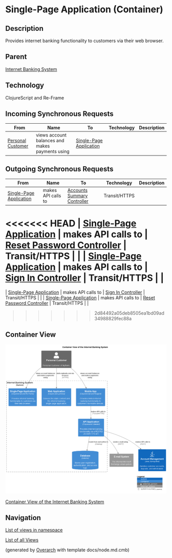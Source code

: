 
# Single-Page Application (Container)
## Description
Provides internet banking functionality to customers via their web browser.

## Parent
[Internet Banking System](../../../mybank/digital-banking/internet-banking-system/internet-banking-system.md)

## Technology
ClojureScript and Re-Frame
## Incoming Synchronous Requests 
| From | Name | To | Technology | Description |
|---|---|---|---|---|
| [Personal Customer](../../../mybank/personal-customer.md) | views account balances and makes payments using | [Single-Page Application](../../../mybank/digital-banking/internet-banking-system/single-page-app.md) |  |  |
## Outgoing Synchronous Requests 
| From | Name | To | Technology | Description |
|---|---|---|---|---|
| [Single-Page Application](../../../mybank/digital-banking/internet-banking-system/single-page-app.md) | makes API calls to | [Accounts Summary Controller](../../../mybank/digital-banking/internet-banking-system/accounts-summary-controller.md) | Transit/HTTPS |  |
<<<<<<< HEAD
| [Single-Page Application](../../../mybank/digital-banking/internet-banking-system/single-page-app.md) | makes API calls to | [Reset Password Controller](../../../mybank/digital-banking/internet-banking-system/reset-password-controller.md) | Transit/HTTPS |  |
| [Single-Page Application](../../../mybank/digital-banking/internet-banking-system/single-page-app.md) | makes API calls to | [Sign In Controller](../../../mybank/digital-banking/internet-banking-system/sign-in-controller.md) | Transit/HTTPS |  |
=======
| [Single-Page Application](../../../mybank/digital-banking/internet-banking-system/single-page-app.md) | makes API calls to | [Sign In Controller](../../../mybank/digital-banking/internet-banking-system/sign-in-controller.md) | Transit/HTTPS |  |
| [Single-Page Application](../../../mybank/digital-banking/internet-banking-system/single-page-app.md) | makes API calls to | [Reset Password Controller](../../../mybank/digital-banking/internet-banking-system/reset-password-controller.md) | Transit/HTTPS |  |
>>>>>>> 2d84492a05deb8505ea1bd09ad34988829fec88a

## Container View
![Container View of the Internet Banking System](../../../mybank/digital-banking/internet-banking-system/container-view.png)

[Container View of the Internet Banking System](../../../mybank/digital-banking/internet-banking-system/container-view.md)


## Navigation
[List of views in namespace](./views-in-namespace.md)

[List of all Views](../../../views.md)


(generated by [Overarch](https://github.com/soulspace-org/overarch) with template docs/node.md.cmb)
